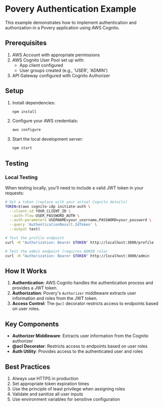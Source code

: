 # Povery Authentication Example

This example demonstrates how to implement authentication and authorization in a Povery application using AWS Cognito.

## Prerequisites

1. AWS Account with appropriate permissions
2. AWS Cognito User Pool set up with:
   - App client configured
   - User groups created (e.g., 'USER', 'ADMIN')
3. API Gateway configured with Cognito Authorizer

## Setup

1. Install dependencies:
   ```bash
   npm install
   ```

2. Configure your AWS credentials:
   ```bash
   aws configure
   ```

3. Start the local development server:
   ```bash
   npm start
   ```

## Testing

### Local Testing

When testing locally, you'll need to include a valid JWT token in your requests:

```bash
# Get a token (replace with your actual Cognito details)
TOKEN=$(aws cognito-idp initiate-auth \
  --client-id YOUR_CLIENT_ID \
  --auth-flow USER_PASSWORD_AUTH \
  --auth-parameters USERNAME=your_username,PASSWORD=your_password \
  --query 'AuthenticationResult.IdToken' \
  --output text)

# Test the profile endpoint
curl -H "Authorization: Bearer $TOKEN" http://localhost:3000/profile

# Test the admin endpoint (requires ADMIN role)
curl -H "Authorization: Bearer $TOKEN" http://localhost:3000/admin
```

## How It Works

1. **Authentication**: AWS Cognito handles the authentication process and provides a JWT token.
2. **Authorization**: Povery's `Authorizer` middleware extracts user information and roles from the JWT token.
3. **Access Control**: The `@acl` decorator restricts access to endpoints based on user roles.

## Key Components

- **Authorizer Middleware**: Extracts user information from the Cognito authorizer
- **@acl Decorator**: Restricts access to endpoints based on user roles
- **Auth Utility**: Provides access to the authenticated user and roles

## Best Practices

1. Always use HTTPS in production
2. Set appropriate token expiration times
3. Use the principle of least privilege when assigning roles
4. Validate and sanitize all user inputs
5. Use environment variables for sensitive configuration 